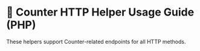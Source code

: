 # 📘 Counter HTTP Helper Usage Guide (PHP)

These helpers support Counter-related endpoints for all HTTP methods.

